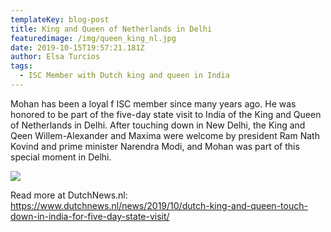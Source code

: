 ```yaml
---
templateKey: blog-post
title: King and Queen of Netherlands in Delhi
featuredimage: /img/queen_king_nl.jpg
date: 2019-10-15T19:57:21.181Z
author: Elsa Turcios
tags:
  - ISC Member with Dutch king and queen in India
---
```

Mohan has been a loyal f ISC member since many years ago. He was honored to be part of the five-day state visit to India  of the King and Queen of Netherlands in Delhi. After touching down in New Delhi, the King and Qeen Willem-Alexander and Maxima were welcome by president Ram Nath Kovind and prime minister Narendra Modi, and Mohan was part of this special moment in Delhi.

![](/img/queen_king_nl.jpg)

Read more at DutchNews.nl: https://www.dutchnews.nl/news/2019/10/dutch-king-and-queen-touch-down-in-india-for-five-day-state-visit/

